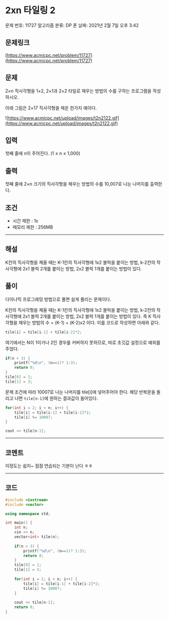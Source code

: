 # 2xn 타일링 2

문제 번호: 11727
알고리즘 분류: DP
푼 날짜: 2021년 2월 7일 오후 3:42

## 문제링크

[https://www.acmicpc.net/problem/11727](https://www.acmicpc.net/problem/11727)

## 문제

2×n 직사각형을 1×2, 2×1과 2×2 타일로 채우는 방법의 수를 구하는 프로그램을 작성하시오.

아래 그림은 2×17 직사각형을 채운 한가지 예이다.

![https://www.acmicpc.net/upload/images/t2n2122.gif](https://www.acmicpc.net/upload/images/t2n2122.gif)

## 입력

첫째 줄에 n이 주어진다. (1 ≤ n ≤ 1,000)

## 출력

첫째 줄에 2×n 크기의 직사각형을 채우는 방법의 수를 10,007로 나눈 나머지를 출력한다.

## 조건

- 시간 제한 : 1s
- 메모리 제한 : 256MB

---

## 해설

K칸의 직사각형을 채울 때는 K-1칸의 직사각형에 1x2 블럭을 붙이는 방법, k-2칸의 작사각형에 2x1 블럭 2개를 붙이는 방법, 2x2 블럭 1개를 붙이는 방법이 있다. 

## 풀이

다이나믹 프로그래밍 방법으로 풀면 쉽게 풀리는 문제이다.

K칸의 직사각형을 채울 때는 K-1칸의 직사각형에 1x2 블럭을 붙이는 방법, k-2칸의 작사각형에 2x1 블럭 2개를 붙이는 방법, 2x2 블럭 1개를 붙이는 방법이 있다. 즉 K 직사각형을 채우는 방법의 수 = (K-1) + (K-2)x2 이다. 이를 코드로 작성하면 아래와 같다.

```cpp
tile[i] = tile[i-1] + tile[i-2]*2;
```

여기에서는 N이 1이거나 2인 경우를 커버하지 못하므로, 따로 초깃값 설정으로 예외를 주었다. 

```cpp
if(n < 3) {
    printf("%d\n", (n==1)? 1:3);
    return 0;
}
tile[0] = 1;
tile[1] = 3;
```

문제 조건에 따라 10007로 나눈 나머지를 tile[i]에 넣어주어야 한다. 해당 반복문을 돌리고 나면 `tile[n-1]`에 원하는 결과값이 들어있다. 

```cpp
for(int i = 2; i < n; i++) {
    tile[i] = tile[i-1] + tile[i-2]*2;
    tile[i] %= 10007;
}

cout << tile[n-1];
```

---

## 코멘트

이정도는 쉽지~ 점점 연습되는 기분이 난다 ㅎㅎ 

---

## 코드

```cpp
#include <iostream>
#include <vector>

using namespace std;

int main() {
    int n;
    cin >> n;
    vector<int> tile(n);
    
    if(n < 3) {
        printf("%d\n", (n==1)? 1:3);
        return 0;
    }
    tile[0] = 1;
    tile[1] = 3;
    
    for(int i = 2; i < n; i++) {
        tile[i] = tile[i-1] + tile[i-2]*2;
        tile[i] %= 10007;
    }
    
    cout << tile[n-1];
    return 0;
}
```